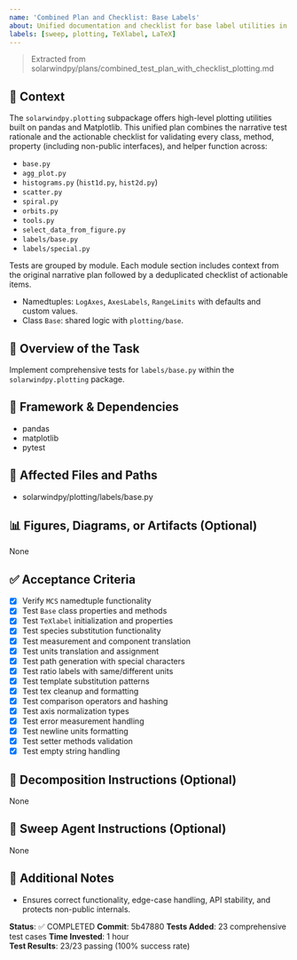 ```yaml
---
name: 'Combined Plan and Checklist: Base Labels'
about: Unified documentation and checklist for base label utilities in plotting.
labels: [sweep, plotting, TeXlabel, LaTeX]
---
```


> Extracted from solarwindpy/plans/combined_test_plan_with_checklist_plotting.md

## 🧠 Context

The `solarwindpy.plotting` subpackage offers high-level plotting utilities built on pandas
and Matplotlib. This unified plan combines the narrative test rationale and the
actionable checklist for validating every class, method, property (including non-public
interfaces), and helper function across:

- `base.py`
- `agg_plot.py`
- `histograms.py` (`hist1d.py`, `hist2d.py`)
- `scatter.py`
- `spiral.py`
- `orbits.py`
- `tools.py`
- `select_data_from_figure.py`
- `labels/base.py`
- `labels/special.py`

Tests are grouped by module. Each module section includes context from the original
narrative plan followed by a deduplicated checklist of actionable items.

- Namedtuples: `LogAxes`, `AxesLabels`, `RangeLimits` with defaults and custom
  values.
- Class `Base`: shared logic with `plotting/base`.

## 🎯 Overview of the Task

Implement comprehensive tests for `labels/base.py` within the `solarwindpy.plotting` package.

## 🔧 Framework & Dependencies

- pandas
- matplotlib
- pytest

## 📂 Affected Files and Paths

- solarwindpy/plotting/labels/base.py

## 📊 Figures, Diagrams, or Artifacts (Optional)

None

## ✅ Acceptance Criteria

- [x] Verify `MCS` namedtuple functionality
- [x] Test `Base` class properties and methods
- [x] Test `TeXlabel` initialization and properties
- [x] Test species substitution functionality
- [x] Test measurement and component translation
- [x] Test units translation and assignment
- [x] Test path generation with special characters
- [x] Test ratio labels with same/different units
- [x] Test template substitution patterns
- [x] Test tex cleanup and formatting
- [x] Test comparison operators and hashing
- [x] Test axis normalization types
- [x] Test error measurement handling
- [x] Test newline units formatting
- [x] Test setter methods validation
- [x] Test empty string handling

## 🧩 Decomposition Instructions (Optional)

None

## 🤖 Sweep Agent Instructions (Optional)

None

## 💬 Additional Notes

- Ensures correct functionality, edge-case handling, API stability, and protects
  non-public internals.

**Status**: ✅ COMPLETED
**Commit**: 5b47880
**Tests Added**: 23 comprehensive test cases
**Time Invested**: 1 hour  
**Test Results**: 23/23 passing (100% success rate)
